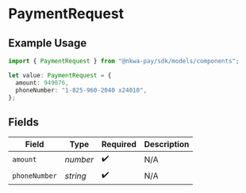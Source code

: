 # PaymentRequest

## Example Usage

```typescript
import { PaymentRequest } from "@nkwa-pay/sdk/models/components";

let value: PaymentRequest = {
  amount: 949076,
  phoneNumber: "1-825-960-2040 x24010",
};
```

## Fields

| Field              | Type               | Required           | Description        |
| ------------------ | ------------------ | ------------------ | ------------------ |
| `amount`           | *number*           | :heavy_check_mark: | N/A                |
| `phoneNumber`      | *string*           | :heavy_check_mark: | N/A                |